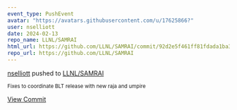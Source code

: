 ```yaml
---
event_type: PushEvent
avatar: "https://avatars.githubusercontent.com/u/17625866?"
user: nselliott
date: 2024-02-13
repo_name: LLNL/SAMRAI
html_url: https://github.com/LLNL/SAMRAI/commit/92d2e5f461ff81fdada1ba3917214025dcd41612
repo_url: https://github.com/LLNL/SAMRAI
---
```


<a href='https://github.com/nselliott' target='_blank'>nselliott</a> pushed to <a href='https://github.com/LLNL/SAMRAI' target='_blank'>LLNL/SAMRAI</a>

<small>Fixes to coordinate BLT release with new raja and umpire</small>

<a href='https://github.com/LLNL/SAMRAI/commit/92d2e5f461ff81fdada1ba3917214025dcd41612' target='_blank'>View Commit</a>